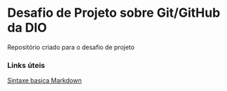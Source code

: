 # Desafio de Projeto sobre Git/GitHub da DIO
Repositório criado para o desafio de projeto 

### Links úteis
[Sintaxe basica Markdown](http://www.markdownguide.org/basic-syntax/) 
